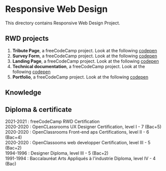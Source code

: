 # Responsive Web Design
This directory contains Responsive Web Design Project.
## RWD projects
1. **Tribute Page**, a freeCodeCamp project. Look at the following [codepen](https://codepen.io/s-manguy/full/PobmXOR)
2. **Survey Form**, a freeCodeCamp project. Look at the following [codepen](https://codepen.io/s-manguy/full/NWbgNYP)
3. **Landing Page**, a freeCodeCamp project. Look at the following [codepen](https://codepen.io/s-manguy/full/BaQGKmx)
4. **Technical documentation**, a freeCodeCamp project. Look at the following [codepen](https://codepen.io/s-manguy/full/bGBjwvx)
5. **Portfolio**, a freeCodeCamp project. Look at the following [codepen](https://codepen.io/s-manguy/full/KKapbzd)


## Knowledge

## Diploma & certificate
2021-2021 : freeCodeCamp RWD Certification  
2020-2020 : OpenCLassrooms UX Designer Certification, level I - 7 (Bac+5)  
2020-2020 : OpenClassrooms Front-end aps Certifications, level II - 6 (Bac+4)  
2020-2020 : OpenClassooms web developper Certification, level III - 5 (Bac+2)  
1994-1996 : Designer Diploma, level III - 5 (Bac+2)  
1991-1994 : Baccalauréat Arts Appliqués à l'industrie Diploma, level IV - 4 (Bac)  
